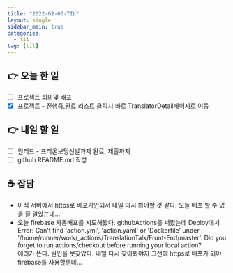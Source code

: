 ```yaml
---
title: "2022-02-06-TIL"
layout: single
sidebar_main: true
categories:
  - til
tag: [til]
---
```


## 👉 오늘 한 일

- [ ] 프로젝트 회의및 배포
- [x] 프로젝트 - 진행중,완료 리스트 클릭시 바로 TranslatorDetail페이지로 이동

## 👉 내일 할 일

- [ ] 원티드 - 프리온보딩선발과제 완료, 제출까지
- [ ] github README.md 작성

## ☕ 잡담

- 아직 서버에서 https로 배포가안되서 내일 다시 봐야할 것 같다. 오늘 배포 할 수 있을 줄 알았는데...
- 오늘 firebase 자동배포를 시도해봤다. githubActions를 써봤는데 Deploy에서<br />
  Error: Can't find 'action.yml', 'action.yaml' or 'Dockerfile' under '/home/runner/work/\_actions/TranslationTalk/Front-End/master'. Did you forget to run actions/checkout before running your local action? <br />
  애러가 뜬다. 원인을 못찾았다. 내일 다시 찾아봐야지 그전에 https로 배포가 되야 firebase를 사용할텐데...
  <br /><br /><br /><br />

